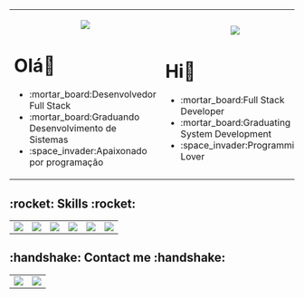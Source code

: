 <table align = "center">
    <tr>
            <td>
                    <div>
                            <p align = "center">
                                     <img src = "https://github.githubassets.com/images/icons/emoji/unicode/1f1e7-1f1f7.png?v8"/>                      
                                    <h1>Olá👋</h1>
                    <ul>
                            <li>:mortar_board:Desenvolvedor Full Stack</li>
                            <li>:mortar_board:Graduando Desenvolvimento de Sistemas</li>
                            <li>:space_invader:Apaixonado por programação</li>
                            </div>
            </td>
            <td>
                    <div>
                            <p align = "center">
                                    <img src = "https://github.githubassets.com/images/icons/emoji/unicode/1f1fa-1f1f8.png?v8"/>
                                    <h1>Hi👋</h1>
                    <ul>                
                            <li>:mortar_board:Full Stack Developer</li>
                            <li>:mortar_board:Graduating System Development</li>
                            <li>:space_invader:Programming Lover</li>
            </td>           </div>    
            <td>
                    <div>
                            <p align = "center">
                                     <img src = "🇪🇦"/>                      
                                    <h1>Hola👋</h1>
                    <ul>
                            <li>:mortar_board:Desenvolvedor Full Stack</li>
                            <li>:mortar_board:Estudiando Desarrollo de Sistemas</li>
                            <li>:space_invader:Enamorado por programación</li>
                            </div>
            </td>                
                            
                   
              
</table>         
<p align = "center">
<h2><bold> :rocket: Skills :rocket: </bold></h2> </p>
<table align = "center">
    <tr>
    <td>
        <div>
            <img src="https://camo.githubusercontent.com/f327d71e799e406fe3e3a9d4ad1873e713a4a0cdadcaaf20f546f2745c3e975b/68747470733a2f2f696d672e736869656c64732e696f2f62616467652f2d6a6176612d3366343434313f7374796c653d706c6173746963266c6f676f3d6a617661"/>
        </div>
    </td>
      <td>
        <div>
          <img src = "https://camo.githubusercontent.com/982803cf428cb92cba498357d31f402ea379bc550f2293db476ff4d022673232/68747470733a2f2f696d672e736869656c64732e696f2f62616467652f2d435353332d3135373242363f7374796c653d706c6173746963266c6f676f3d63737333"/>
        </div>
    </td>
      <td>
        <div>
       <img src = "https://camo.githubusercontent.com/973ef79f4480abda619de36ae96f335e9f4167d330d827b14a86b31587762deb/68747470733a2f2f696d672e736869656c64732e696f2f62616467652f2d48544d4c352d4533344632363f7374796c653d706c6173746963266c6f676f3d68746d6c35266c6f676f436f6c6f723d7768697465"/>
        </div>
    </td>
     <td>
        <div>
     <img src = "https://camo.githubusercontent.com/90a2f2eef5a9a6b15801e0b5b3c63f0a05ff51272a2a65ba3a0e337e89f9cb4d/68747470733a2f2f696d672e736869656c64732e696f2f62616467652f2d4769744875622d3138313731373f7374796c653d706c6173746963266c6f676f3d676974687562"/>
        </div>
    </td>
     <td>
        <div>
  <img src = "https://camo.githubusercontent.com/b85dffbd82a08945f5f2833e3a5e958ec894d31cd58ccc6192efe16957c5a5f2/68747470733a2f2f696d672e736869656c64732e696f2f62616467652f2d4a6176615363726970742d626c61636b3f7374796c653d706c6173746963266c6f676f3d6a617661736372697074"/>
        </div>
    </td>
      <td>
        <div>
<img src = "https://camo.githubusercontent.com/e06b2c1d10250975f17992d147486a5efc58e89d735dbbd6e200301dd3d5bb90/68747470733a2f2f696d672e736869656c64732e696f2f62616467652f6d7973716c2d3434373941312e7376673f267374796c653d666f722d7468652d6261646765266c6f676f3d6d7973716c266c6f676f436f6c6f723d7768697465"/>
        </div>
    </td>
    </tr>
</table>

<h2><bold>:handshake: Contact me :handshake:</bold></h2> 
<table align = "center">
    <tr>
    <td>
        <div>
           <a href = "https://www.facebook.com/gustavo.esteban.982/">
<img src = "https://img.shields.io/badge/facebook-%231877F2.svg?&style=for-the-badge&logo=facebook&logoColor=white"/></a>
        </div>
    </td>
      <td>
        <div>
          <a href = "https://www.linkedin.com/in/gustavo-esteban-20b975190/">
<img src="https://img.shields.io/badge/linkedin-%230077B5.svg?&style=for-the-badge&logo=linkedin&logoColor=white" /></a>
        </div>
    </td>        
  </tr>
</table>       
